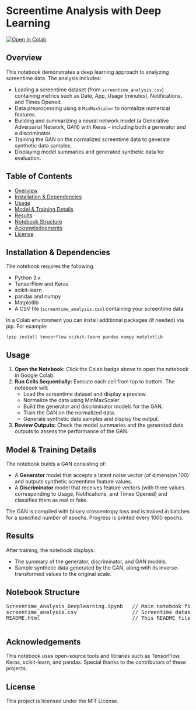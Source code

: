 
<body>
  <h1>Screentime Analysis with Deep Learning</h1>
  
  <div class="badge">
    <a href="https://colab.research.google.com/github/Praveenkumarbalaji/Screentime_Analysis_Deeplearning/blob/main/Screentime_Analysis_Deeplearning.ipynb" target="_parent">
      <img src="https://colab.research.google.com/assets/colab-badge.svg" alt="Open In Colab"/>
    </a>
  </div>
  
  <h2>Overview</h2>
  <p>
    This notebook demonstrates a deep learning approach to analyzing screentime data. The analysis includes:
  </p>
  <ul>
    <li>Loading a screentime dataset (from <code>screentime_analysis.csv</code>) containing metrics such as Date, App, Usage (minutes), Notifications, and Times Opened.</li>
    <li>Data preprocessing using a <code>MinMaxScaler</code> to normalize numerical features.</li>
    <li>Building and summarizing a neural network model (a Generative Adversarial Network, GAN) with Keras – including both a generator and a discriminator.</li>
    <li>Training the GAN on the normalized screentime data to generate synthetic data samples.</li>
    <li>Displaying model summaries and generated synthetic data for evaluation.</li>
  </ul>
  
  <h2>Table of Contents</h2>
  <ul>
    <li><a href="#overview">Overview</a></li>
    <li><a href="#installation">Installation &amp; Dependencies</a></li>
    <li><a href="#usage">Usage</a></li>
    <li><a href="#model">Model &amp; Training Details</a></li>
    <li><a href="#results">Results</a></li>
    <li><a href="#structure">Notebook Structure</a></li>
    <li><a href="#acknowledgements">Acknowledgements</a></li>
    <li><a href="#license">License</a></li>
  </ul>
  
  <h2 id="installation">Installation &amp; Dependencies</h2>
  <p>
    The notebook requires the following:
  </p>
  <ul>
    <li>Python 3.x</li>
    <li>TensorFlow and Keras</li>
    <li>scikit-learn</li>
    <li>pandas and numpy</li>
    <li>Matplotlib</li>
    <li>A CSV file (<code>screentime_analysis.csv</code>) containing your screentime data</li>
  </ul>
  <p>
    In a Colab environment you can install additional packages (if needed) via pip. For example:
  </p>
  <pre><code>!pip install tensorflow scikit-learn pandas numpy matplotlib</code></pre>
  
  <h2 id="usage">Usage</h2>
  <ol>
    <li>
      <strong>Open the Notebook:</strong> Click the Colab badge above to open the notebook in Google Colab.
    </li>
    <li>
      <strong>Run Cells Sequentially:</strong> Execute each cell from top to bottom. The notebook will:
      <ul>
        <li>Load the screentime dataset and display a preview.</li>
        <li>Normalize the data using MinMaxScaler.</li>
        <li>Build the generator and discriminator models for the GAN.</li>
        <li>Train the GAN on the normalized data.</li>
        <li>Generate synthetic data samples and display the output.</li>
      </ul>
    </li>
    <li>
      <strong>Review Outputs:</strong> Check the model summaries and the generated data outputs to assess the performance of the GAN.
    </li>
  </ol>
  
  <h2 id="model">Model &amp; Training Details</h2>
  <p>
    The notebook builds a GAN consisting of:
  </p>
  <ul>
    <li>A <strong>Generator</strong> model that accepts a latent noise vector (of dimension 100) and outputs synthetic screentime feature values.</li>
    <li>A <strong>Discriminator</strong> model that receives feature vectors (with three values corresponding to Usage, Notifications, and Times Opened) and classifies them as real or fake.</li>
  </ul>
  <p>
    The GAN is compiled with binary crossentropy loss and is trained in batches for a specified number of epochs. Progress is printed every 1000 epochs.
  </p>
  
  <h2 id="results">Results</h2>
  <p>
    After training, the notebook displays:
  </p>
  <ul>
    <li>The summary of the generator, discriminator, and GAN models.</li>
    <li>Sample synthetic data generated by the GAN, along with its inverse-transformed values to the original scale.</li>
  </ul>
  
  <h2 id="structure">Notebook Structure</h2>
  <pre>
Screentime_Analysis_Deeplearning.ipynb   // Main notebook file
screentime_analysis.csv                  // Screentime dataset file
README.html                              // This README file in HTML format
  </pre>
  
  <h2 id="acknowledgements">Acknowledgements</h2>
  <p>
    This notebook uses open-source tools and libraries such as TensorFlow, Keras, scikit-learn, and pandas. Special thanks to the contributors of these projects.
  </p>
  
  <h2 id="license">License</h2>
  <p>
    This project is licensed under the MIT License.
  </p>
</body>
</html>
